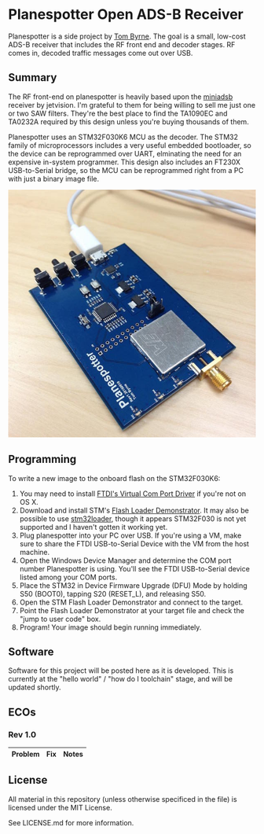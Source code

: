 # Planespotter Open ADS-B Receiver
Planespotter is a side project by [Tom Byrne](https://github.com/ersatzavian). The goal is a small, low-cost ADS-B receiver that includes the RF front end and decoder stages. RF comes in, decoded traffic messages come out over USB. 

## Summary
The RF front-end on planespotter is heavily based upon the [miniadsb](http://miniadsb.web99.de/homepage/index.php?way=1&site=READOUT&DERNAME=miniADSB%20Tutorial&dm=miniadsb&USER=miniadsb&goto=1&XURL=web99.de&WB=&EXTRAX=X&PIDX=63606) receiver by jetvision. I'm grateful to them for being willing to sell me just one or two SAW filters. They're the best place to find the TA1090EC and TA0232A required by this design unless you're buying thousands of them. 

Planespotter uses an STM32F030K6 MCU as the decoder. The STM32 family of microprocessors includes a very useful embedded bootloader, so the device can be reprogrammed over UART, elminating the need for an expensive in-system programmer. This design also includes an FT230X USB-to-Serial bridge, so the MCU can be reprogrammed right from a PC with just a binary image file. 

![planespotter](images/planespotter.jpg)

## Programming
To write a new image to the onboard flash on the STM32F030K6:

1. You may need to install [FTDI's Virtual Com Port Driver](http://www.ftdichip.com/Drivers/VCP.htm) if you're not on OS X. 
2. Download and install STM's [Flash Loader Demonstrator](http://www.st.com/web/en/catalog/tools/PF257525). It may also be possible to use [stm32loader](https://github.com/jsnyder/stm32loader), though it appears STM32F030 is not yet supported and I haven't gotten it working yet. 
3. Plug planespotter into your PC over USB. If you're using a VM, make sure to share the FTDI USB-to-Serial Device with the VM from the host machine. 
4. Open the Windows Device Manager and determine the COM port number Planespotter is using. You'll see the FTDI USB-to-Serial device listed among your COM ports.
5. Place the STM32 in Device Firmware Upgrade (DFU) Mode by holding S50 (BOOT0), tapping S20 (RESET_L), and releasing S50.
5. Open the STM Flash Loader Demonstrator and connect to the target. 
6. Point the Flash Loader Demonstrator at your target file and check the "jump to user code" box. 
7. Program! Your image should begin running immediately. 

## Software
Software for this project will be posted here as it is developed. This is currently at the "hello world" / "how do I toolchain" stage, and will be updated shortly. 

## ECOs
### Rev 1.0
| Problem | Fix | Notes |
| ------- | --- | ----- |

## License

All material in this repository (unless otherwise specificed in the file) is licensed under the MIT License.

See LICENSE.md for more information.
